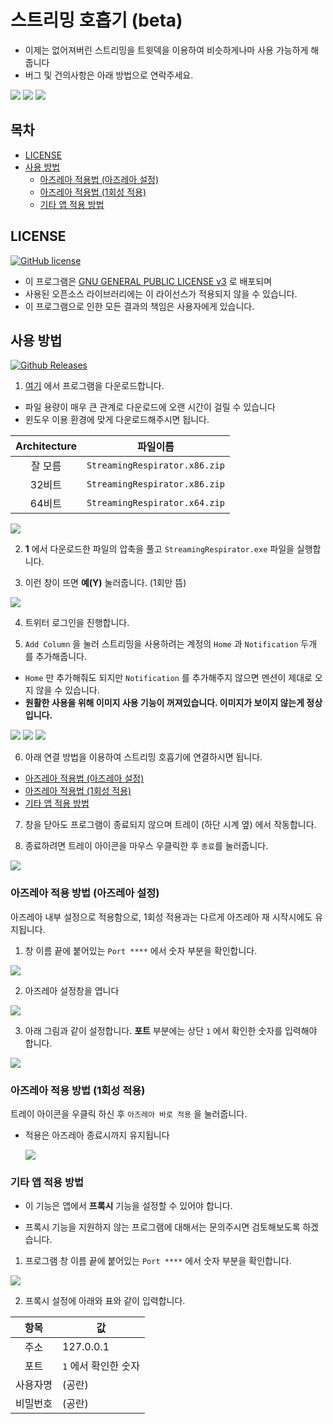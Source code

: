 # 스트리밍 호흡기 (beta)

- 이제는 없어져버린 스트리밍을 트윗덱을 이용하여 비슷하게나마 사용 가능하게 해줍니다
- 버그 및 건의사항은 아래 방법으로 연락주세요.

[![](https://img.shields.io/badge/Github-Issue-lightgray.svg?longCache=true&style=flat-square)](https://github.com/RyuaNerin/StreamingRespirator/issues)
[![](https://img.shields.io/badge/Twitter-RyuaNerin-blue.svg?longCache=true&style=flat-square)](https://twitter.com/RyuaNerin)
[![](https://img.shields.io/badge/Telegram-unknown5766-blue.svg?longCache=true&style=flat-square)](https://t.me/unknown5766)


## 목차

- [LICENSE](#license)
- [사용 방법](#사용-방법)
  - [아즈레아 적용법 (아즈레아 설정)](#아즈레아-적용-방법-아즈레아-설정)
  - [아즈레아 적용법 (1회성 적용)](#아즈레아-적용-방법-1회성-적용)
  - [기타 앱 적용 방법](#기타-앱-적용-방법)


## LICENSE

[![GitHub license](https://img.shields.io/github/license/RyuaNerin/StreamingRespirator.svg?style=flat-square)](https://github.com/RyuaNerin/StreamingRespirator/blob/master/LICENSE)

- 이 프로그램은 [GNU GENERAL PUBLIC LICENSE v3](LICENSE) 로 배포되며
- 사용된 오픈소스 라이브러리에는 이 라이선스가 적용되지 않을 수 있습니다.
- 이 프로그램으로 인한 모든 결과의 책임은 사용자에게 있습니다.

## 사용 방법

[![Github Releases](https://img.shields.io/github/downloads/RyuaNerin/StreamingRespirator/total.svg?style=flat-square)](https://github.com/RyuaNerin/StreamingRespirator/releases/latest)

1. [여기](https://github.com/RyuaNerin/StreamingRespirator/releases/latest) 에서 프로그램을 다운로드합니다.

  - 파일 용량이 매우 큰 관계로 다운로드에 오랜 시간이 걸릴 수 있습니다
  - 윈도우 이용 환경에 맞게 다운로드해주시면 됩니다.

  |Architecture|파일이름|
|:-:|-|
|잘 모름|`StreamingRespirator.x86.zip`|
|32비트|`StreamingRespirator.x86.zip`|
|64비트|`StreamingRespirator.x64.zip`|

  ![](docs/1.png)

2. **1** 에서 다운로드한 파일의 압축을 풀고 `StreamingRespirator.exe` 파일을 실행합니다.

3. 이런 창이 뜨면 **예(Y)** 눌러줍니다. (1회만 뜸)

  ![](docs/3.png)

4. 트위터 로그인을 진행합니다.

5. `Add Column` 을 눌러 스트리밍을 사용하려는 계정의 `Home` 과 `Notification` 두개 를 추가해줍니다.

  - `Home` 만 추가해줘도 되지만 `Notification` 를 추가해주지 않으면 멘션이 제대로 오지 않을 수 있습니다.
  - **원활한 사용을 위해 이미지 사용 기능이 꺼져있습니다. 이미지가 보이지 않는게 정상입니다.**

  ![](docs/5-1.png)
  ![](docs/5-2.png)
  ![](docs/5-3.png)

6. 아래 연결 방법을 이용하여 스트리밍 호흡기에 연결하시면 됩니다.
  - [아즈레아 적용법 (아즈레아 설정)](#아즈레아-적용-방법-아즈레아-설정)
  - [아즈레아 적용법 (1회성 적용)](#아즈레아-적용-방법-1회성-적용)
  - [기타 앱 적용 방법](#기타-앱-적용-방법)

7. 창을 닫아도 프로그램이 종료되지 않으며 트레이 (하단 시계 옆) 에서 작동합니다.

8. 종료하려면 트레이 아이콘을 마우스 우클릭한 후 `종료`를 눌러줍니다.

  ![](docs/8.png)

### 아즈레아 적용 방법 (아즈레아 설정)

아즈레아 내부 설정으로 적용함으로, 1회성 적용과는 다르게 아즈레아 재 시작시에도 유지됩니다.

1. 창 이름 끝에 붙어있는 `Port ****` 에서 숫자 부분을 확인합니다.

  ![](docs/azurea-way1-1.png)

2. 아즈레아 설정창을 엽니다

  ![](docs/azurea-way1-2.png)

3. 아래 그림과 같이 설정합니다. **포트** 부분에는 상단 ` 1 ` 에서 확인한 숫자를 입력해야 합니다.

  ![](docs/azurea-way1-3.png)

### 아즈레아 적용 방법 (1회성 적용)

트레이 아이콘을 우클릭 하신 후 `아즈레아 바로 적용` 을 눌러줍니다.

- 적용은 아즈레아 종료시까지 유지됩니다

  ![](docs/azurea-way2-1.png)

### 기타 앱 적용 방법

- 이 기능은 앱에서 **프록시** 기능을 설정할 수 있어야 합니다.

- 프록시 기능을 지원하지 않는 프로그램에 대해서는 문의주시면 검토해보도록 하겠습니다.

1. 프로그램 창 이름 끝에 붙어있는 `Port ****` 에서 숫자 부분을 확인합니다.

  ![](docs/etc-1.png)

2. 프록시 설정에 아래와 표와 같이 입력합니다.

  |항목|값|
|:-:|---|
|주소|127.0.0.1|
|포트|`1` 에서 확인한 숫자|
|사용자명|(공란)|
|비밀번호|(공란)|

